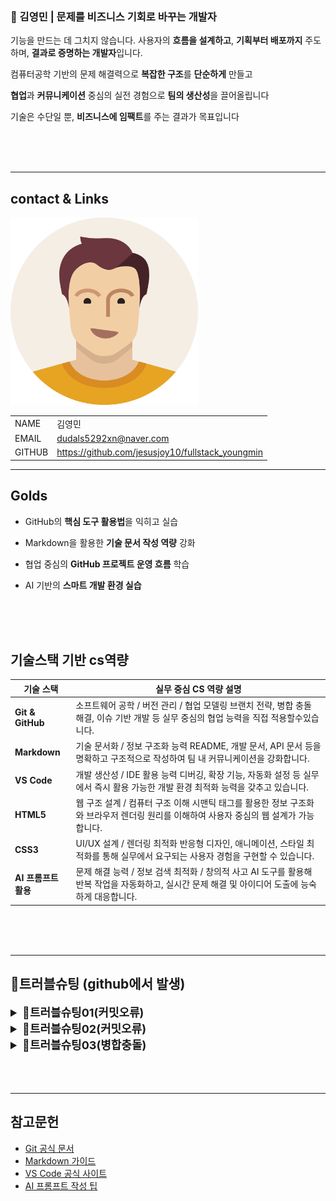 ### 🚀 김영민 | 문제를 비즈니스 기회로 바꾸는 개발자
기능을 만드는 데 그치지 않습니다. 사용자의 **흐름을 설계하고**, **기획부터 배포까지** 주도하며, **결과로 증명하는 개발자**입니다.

컴퓨터공학 기반의 문제 해결력으로 **복잡한 구조**를 **단순하게** 만들고

**협업**과 **커뮤니케이션** 중심의 실전 경험으로 **팀의 생산성**을 끌어올립니다

기술은 수단일 뿐, **비즈니스에 임팩트**를 주는 결과가 목표입니다

<br/>
<br/>
<br/>

---
<!--
1.이미지 (캐리커쳐)
 이름, 이메일, 깃허브주소, 포트폴리오 2*4의 테이블형식으로 -->
## contact & Links


<img src="./track002_web_basic/img/건장한남성.png" alt="프로필" width="300" />


| | |
|-|-|
|NAME|김영민
|EMAIL|dudals5292xn@naver.com|
|GITHUB|https://github.com/jesusjoy10/fullstack_youngmin|

_ _ _
<!-- track001 github -->
## Golds

- GitHub의 **핵심 도구 활용법**을 익히고 실습

- Markdown을 활용한 **기술 문서 작성 역량** 강화

- 협업 중심의 **GitHub 프로젝트 운영 흐름** 학습

- AI 기반의 **스마트 개발 환경 실습**
<br/>
<br/>
<br/> 

<!-- cs와 연결지어서 -->
## 기술스택 기반 cs역량 

| 기술 스택                | 실무 중심 CS 역량 설명                  |
|--------------------------|-------------------------------------|
| **Git & GitHub**   |소프트웨어 공학 / 버전 관리 / 협업 모델링 브랜치 전략, 병합 충돌 해결, 이슈 기반 개발 등 실무 중심의 협업 능력을 직접 적용할수있습니다. |
| **Markdown**       |기술 문서화 / 정보 구조화 능력 README, 개발 문서, API 문서 등을 명확하고 구조적으로 작성하여 팀 내 커뮤니케이션을 강화합니다.  |
| **VS Code**        |개발 생산성 / IDE 활용 능력 디버깅, 확장 기능, 자동화 설정 등 실무에서 즉시 활용 가능한 개발 환경 최적화 능력을 갖추고 있습니다. |
| **HTML5**         |웹 구조 설계 / 컴퓨터 구조 이해 시맨틱 태그를 활용한 정보 구조화와 브라우저 렌더링 원리를 이해하여 사용자 중심의 웹 설계가 가능합니다. |
| **CSS3**           |UI/UX 설계 / 렌더링 최적화 반응형 디자인, 애니메이션, 스타일 최적화를 통해 실무에서 요구되는 사용자 경험을 구현할 수 있습니다. |
| **AI 프롬프트 활용** | 문제 해결 능력 / 정보 검색 최적화 / 창의적 사고 AI 도구를 활용해 반복 작업을 자동화하고, 실시간 문제 해결 및 아이디어 도출에 능숙하게 대응합니다.|

<br/>
<br/>
<br/> 

___
<!-- java, HTML+CSS+JS/JQUERY-->
<!-- ## 포트폴리오>
<br/>
<br/>
<br/> 

---
<!-- 정리해놓은 day1,day2 -->
## 🔧트러블슈팅 (github에서 발생)

<details>
<summary style= "font-size:18px; font-weight:bold;">🔑트러블슈팅01(커밋오류)</summary>

```bash
$ git commit -m "git 수정 후 다시올리기"
Changes not staged for commit:
  modified:   day001.md
no changes added to commit
```

- **[문제점]** 
수정한 파일이 커밋되지 않음. git add를 해도 반응이 없었음.

- **[해결방안]** 
너무나도 단순한 이유였음 → 파일을 저장하지 않음. 에디터에서 수정 후 저장하지 않은 상태로 커밋을 시도함.

- **[느낀점]** 
기본적인 실수지만, 실무에서도 충분히 발생할 수 있는 상황. 작업 전 저장 습관화가 중요하며, 커밋 전 git status 확인은 필수다.
</details>

<details>
<summary style= "font-size:18px; font-weight:bold;">🔑트러블슈팅02(커밋오류)</summary>

```bash
$ git commit -m "test"
nothing to commit, working tree clean
```

- **[문제점]** 
커밋할 변경사항이 없다는 메시지. 하지만 실제로는 작업한 파일이 존재함.

- **[해결방안]**
 작업한 파일을 워크스페이스에 추가하지 않음. 새 파일을 프로젝트 폴더에 넣지 않아 Git이 인식하지 못함. → 파일을 워크스페이스에 추가 후 정상 커밋.

- **[느낀점]**
 Git은 추적 가능한 경로에 있는 파일만 관리한다는 점을 다시금 인지. 파일 위치와 Git 상태를 항상 함께 확인해야 한다.
</details>


<details>
<summary style= "font-size:18px; font-weight:bold;">🔑트러블슈팅03(병합충돌)</summary>

```bash
$ git pull origin master
Auto-merging day002.md
CONFLICT (content): Merge conflict in day002.md
Automatic merge failed; fix conflicts and then commit the result.
```

- **[문제점]** 
원격 저장소와 로컬 파일 간의 충돌 발생. 자동 병합 실패.

- **[해결방안]**
충돌 파일 비교 후 로컬에서 직접 수정

git add로 변경사항 스테이징

git commit -m "test"로 커밋

git push origin master로 푸시

- **[느낀점]**
 충돌은 협업에서 자주 발생하는 상황. 충돌 메시지를 정확히 읽고, 침착하게 해결하는 능력이 중요하다. Git은 단순한 도구가 아니라 협업의 핵심 시스템이라는 점을 체감함.
</details>
<br/>
<br/>
<br/> 

---
## 참고문헌
- [Git 공식 문서](https://git-scm.com/doc)  
- [Markdown 가이드](https://www.markdownguide.org/basic-syntax/)  
- [VS Code 공식 사이트](https://code.visualstudio.com/)  
- [AI 프롬프트 작성 팁](https://learn.microsoft.com/en-us/azure/ai-services/openai/how-to/prompt-engineering)

